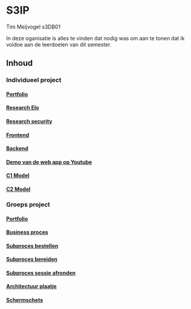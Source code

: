 # S3IP
Tim Meijvogel s3DB01


In deze oganisatie is alles te vinden dat nodig was om aan te tonen dat ik voldoe aan de
leerdoelen van dit semester.

## Inhoud
### Individueel project
#### [Portfolio](https://github.com/S3IP/Portfolio/blob/main/Portfolio%20S3.pdf)
#### [Research Elo](https://github.com/S3IP/Portfolio/blob/main/Research/EloResearch.pdf)
#### [Research security](https://github.com/S3IP/Portfolio/blob/main/Research/Security%20Research.pdf)
#### [Frontend](https://github.com/S3IP/elementalcombat)
#### [Backend](https://github.com/S3IP/MoveService)
#### [Demo van de web app op Youtube](https://youtu.be/ctzjlr4cHmM)
#### [C1 Model](https://github.com/S3IP/Portfolio/blob/main/Afbeeldingen/Individueel/C1.PNG)
#### [C2 Model](https://github.com/S3IP/Portfolio/blob/main/Afbeeldingen/Individueel/C2.PNG)

### Groeps project
#### [Portfolio](https://github.com/S3IP/Portfolio/blob/main/portfolio%20gp.pdf)
#### [Business proces](https://github.com/S3IP/Portfolio/blob/main/Afbeeldingen/Groep/GPProcess.png)
#### [Subproces bestellen](https://github.com/S3IP/Portfolio/blob/main/Afbeeldingen/Groep/bestel%20proces.png)
#### [Subproces bereiden](https://github.com/S3IP/Portfolio/blob/main/Afbeeldingen/Groep/bereiding%20proces.png)
#### [Subproces sessie afronden](https://github.com/S3IP/Portfolio/blob/main/Afbeeldingen/Groep/sessie%20afronden.png)
#### [Architectuur plaatje](https://github.com/S3IP/Portfolio/blob/main/Afbeeldingen/Groep/Model.png)
#### [Schermschets](https://github.com/S3IP/Portfolio/blob/main/Afbeeldingen/Groep/schermschets.PNG)
